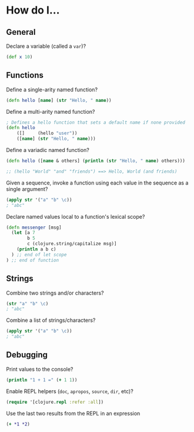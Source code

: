 # How do I...

## General

Declare a variable (called a `var`)?

```clj
(def x 10)
```

## Functions

Define a single-arity named function?

```clj
(defn hello [name] (str "Hello, " name))
```

Define a multi-arity named function?

```clj
; Defines a hello function that sets a default name if none provided
(defn hello
    ([]     (hello "user"))
    ([name] (str "Hello, " name)))
```

Define a variadic named function?

```clj
(defn hello ([name & others] (println (str "Hello, " name) others)))

;; (hello "World" "and" "friends") ==> Hello, World (and friends)
```

Given a sequence, invoke a function using each value in the sequence as a single argument?

```clj
(apply str '("a" "b" \c))
; "abc"
```

Declare named values local to a function's lexical scope?

```clj
(defn messenger [msg]
  (let [a 7
        b 5
        c (clojure.string/capitalize msg)]
    (println a b c)
  ) ;; end of let scope
) ;; end of function
```


## Strings

Combine two strings and/or characters?

```clj
(str "a" "b" \c)
; "abc"
```

Combine a list of strings/characters?
```clj
(apply str '("a" "b" \c))
; "abc"
```




## Debugging

Print values to the console?

```clj
(println "1 + 1 =" (+ 1 1))
```

Enable REPL helpers (`doc`, `apropos`, `source`, `dir`, etc)?

```clj
(require '[clojure.repl :refer :all])
```

Use the last two results from the REPL in an expression

```clj
(+ *1 *2)
```
